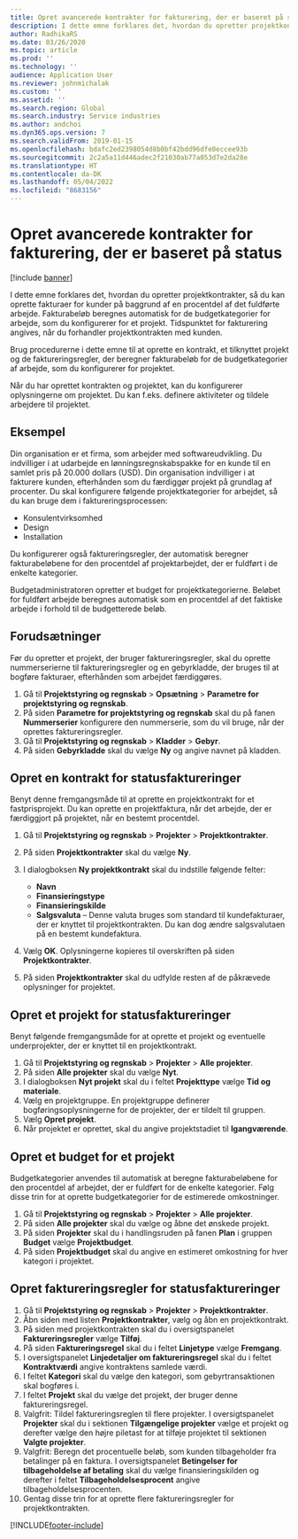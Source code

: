 ```yaml
---
title: Opret avancerede kontrakter for fakturering, der er baseret på status
description: I dette emne forklares det, hvordan du opretter projektkontrakter, så du kan oprette fakturaer for kunder på baggrund af en procentdel af det fuldførte arbejde.
author: RadhikaRS
ms.date: 03/26/2020
ms.topic: article
ms.prod: ''
ms.technology: ''
audience: Application User
ms.reviewer: johnmichalak
ms.custom: ''
ms.assetid: ''
ms.search.region: Global
ms.search.industry: Service industries
ms.author: andchoi
ms.dyn365.ops.version: 7
ms.search.validFrom: 2019-01-15
ms.openlocfilehash: bdafc2ed2398054d8b0bf42bdd96dfe0eccee93b
ms.sourcegitcommit: 2c2a5a11d446adec2f21030ab77a053d7e2da28e
ms.translationtype: HT
ms.contentlocale: da-DK
ms.lasthandoff: 05/04/2022
ms.locfileid: "8683156"
---
```

# <a name="create-advanced-contracts-for-billing-based-on-progress"></a>Opret avancerede kontrakter for fakturering, der er baseret på status
[!include [banner](../includes/banner.md)]

I dette emne forklares det, hvordan du opretter projektkontrakter, så du kan oprette fakturaer for kunder på baggrund af en procentdel af det fuldførte arbejde. Fakturabeløb beregnes automatisk for de budgetkategorier for arbejde, som du konfigurerer for et projekt. Tidspunktet for fakturering angives, når du forhandler projektkontrakten med kunden.

Brug procedurerne i dette emne til at oprette en kontrakt, et tilknyttet projekt og de faktureringsregler, der beregner fakturabeløb for de budgetkategorier af arbejde, som du konfigurerer for projektet.

Når du har oprettet kontrakten og projektet, kan du konfigurerer oplysningerne om projektet. Du kan f.eks. definere aktiviteter og tildele arbejdere til projektet.

## <a name="example"></a>Eksempel

Din organisation er et firma, som arbejder med softwareudvikling. Du indvilliger i at udarbejde en lønningsregnskabspakke for en kunde til en samlet pris på 20.000 dollars (USD). Din organisation indvilliger i at fakturere kunden, efterhånden som du færdiggør projekt på grundlag af procenter. Du skal konfigurere følgende projektkategorier for arbejdet, så du kan bruge dem i faktureringsprocessen:

- Konsulentvirksomhed
- Design
- Installation

Du konfigurerer også faktureringsregler, der automatisk beregner fakturabeløbene for den procentdel af projektarbejdet, der er fuldført i de enkelte kategorier.

Budgetadministratoren opretter et budget for projektkategorierne. Beløbet for fuldført arbejde beregnes automatisk som en procentdel af det faktiske arbejde i forhold til de budgetterede beløb.

## <a name="prerequisites"></a>Forudsætninger

Før du opretter et projekt, der bruger faktureringsregler, skal du oprette nummerserierne til faktureringsregler og en gebyrkladde, der bruges til at bogføre fakturaer, efterhånden som arbejdet færdiggøres.

1. Gå til **Projektstyring og regnskab** \> **Opsætning** \> **Parametre for projektstyring og regnskab**.
2. På siden **Parametre for projektstyring og regnskab** skal du på fanen **Nummerserier** konfigurere den nummerserie, som du vil bruge, når der oprettes faktureringsregler.
3. Gå til **Projektstyring og regnskab** \> **Kladder** \> **Gebyr**.
4. På siden **Gebyrkladde** skal du vælge **Ny** og angive navnet på kladden.

## <a name="create-a-contract-for-progress-billings"></a>Opret en kontrakt for statusfaktureringer

Benyt denne fremgangsmåde til at oprette en projektkontrakt for et fastprisprojekt. Du kan oprette en projektfaktura, når det arbejde, der er færdiggjort på projektet, når en bestemt procentdel.

1. Gå til **Projektstyring og regnskab** \> **Projekter** \> **Projektkontrakter**.
2. På siden **Projektkontrakter** skal du vælge **Ny**.
3. I dialogboksen **Ny projektkontrakt** skal du indstille følgende felter:

    - **Navn**
    - **Finansieringstype**
    - **Finansieringskilde**
    - **Salgsvaluta** – Denne valuta bruges som standard til kundefakturaer, der er knyttet til projektkontrakten. Du kan dog ændre salgsvalutaen på en bestemt kundefaktura.

4. Vælg **OK**. Oplysningerne kopieres til overskriften på siden **Projektkontrakter**.
5. På siden **Projektkontrakter** skal du udfylde resten af de påkrævede oplysninger for projektet.

## <a name="create-a-project-for-progress-billings"></a>Opret et projekt for statusfaktureringer

Benyt følgende fremgangsmåde for at oprette et projekt og eventuelle underprojekter, der er knyttet til en projektkontrakt.

1. Gå til **Projektstyring og regnskab** \> **Projekter** \> **Alle projekter**.
2. På siden **Alle projekter** skal du vælge **Nyt**.
3. I dialogboksen **Nyt projekt** skal du i feltet **Projekttype** vælge **Tid og materiale**.
4. Vælg en projektgruppe. En projektgruppe definerer bogføringsoplysningerne for de projekter, der er tildelt til gruppen.
5. Vælg **Opret projekt**.
6. Når projektet er oprettet, skal du angive projektstadiet til **Igangværende**.

## <a name="create-a-budget-for-a-project"></a>Opret et budget for et projekt

Budgetkategorier anvendes til automatisk at beregne fakturabeløbene for den procentdel af arbejdet, der er fuldført for de enkelte kategorier. Følg disse trin for at oprette budgetkategorier for de estimerede omkostninger.

1. Gå til **Projektstyring og regnskab** \> **Projekter** \> **Alle projekter**.
2. På siden **Alle projekter** skal du vælge og åbne det ønskede projekt.
3. På siden **Projekter** skal du i handlingsruden på fanen **Plan** i gruppen **Budget** vælge **Projektbudget**.
4. På siden **Projektbudget** skal du angive en estimeret omkostning for hver kategori i projektet.

## <a name="create-billing-rules-for-progress-billings"></a>Opret faktureringsregler for statusfaktureringer

1. Gå til **Projektstyring og regnskab** \> **Projekter** \> **Projektkontrakter**.
2. Åbn siden med listen **Projektkontrakter**, vælg og åbn en projektkontrakt.
3. På siden med projektkontrakten skal du i oversigtspanelet **Faktureringsregler** vælge **Tilføj**.
4. På siden **Faktureringsregel** skal du i feltet **Linjetype** vælge **Fremgang**.
5. I oversigtspanelet **Linjedetaljer om faktureringsregel** skal du i feltet **Kontraktværdi** angive kontraktens samlede værdi.
6. I feltet **Kategori** skal du vælge den kategori, som gebyrtransaktionen skal bogføres i.
7. I feltet **Projekt** skal du vælge det projekt, der bruger denne faktureringsregel.
8. Valgfrit: Tildel faktureringsreglen til flere projekter. I oversigtspanelet **Projekter** skal du i sektionen **Tilgængelige projekter** vælge et projekt og derefter vælge den højre piletast for at tilføje projektet til sektionen **Valgte projekter**.
9. Valgfrit: Beregn det procentuelle beløb, som kunden tilbageholder fra betalinger på en faktura. I oversigtspanelet **Betingelser for tilbageholdelse af betaling** skal du vælge finansieringskilden og derefter i feltet **Tilbageholdelsesprocent** angive tilbageholdelsesprocenten.
10. Gentag disse trin for at oprette flere faktureringsregler for projektkontrakten.


[!INCLUDE[footer-include](../includes/footer-banner.md)]